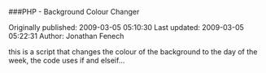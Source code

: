 ###PHP - Background Colour Changer 

Originally published: 2009-03-05 05:10:30
Last updated: 2009-03-05 05:22:31
Author: Jonathan Fenech

this is a script that changes the colour of the background to the day of the week, the code uses if and elseif...